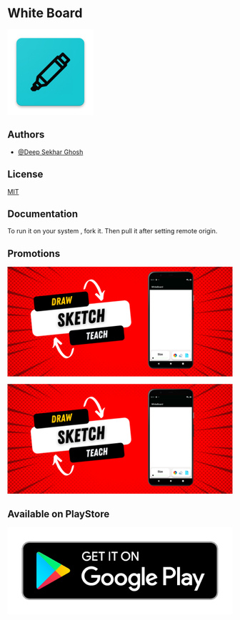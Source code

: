 # White Board

![Logo](https://github.com/deep-sekhar/White-Board/blob/main/app/src/main/res/mipmap-xxxhdpi/ic_launcher_round.png?raw=true)

## Authors

- [@Deep Sekhar Ghosh](https://github.com/deep-sekhar)

  
## License

[MIT](https://choosealicense.com/licenses/mit/)

  
## Documentation

To run it on your system , fork it.
Then pull it after setting remote origin.

## Promotions

![Logo](https://github.com/deep-sekhar/White-Board/blob/main/PROMOTIONS/Cool!%20Fantastic!%20Amazing!%20-%20Awesome.png?raw=true)

[![Watch the video](https://github.com/deep-sekhar/White-Board/blob/main/PROMOTIONS/Cool!%20Fantastic!%20Amazing!%20-%20Awesome.png?raw=true)](https://www.youtube.com/watch?v=iP5rK4Xf7m8)

## Available on PlayStore
  
[![Music Player](https://github.com/deep-sekhar/Music-Player-v1/blob/main/playstore.png?raw=true)](https://play.google.com/store/apps/details?id=com.deepsekharghosh.whiteboard)